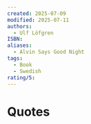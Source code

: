 ```yaml
---
created: 2025-07-09
modified: 2025-07-11
authors:
  - Ulf Löfgren
ISBN: 
aliases:
  - Alvin Says Good Night
tags:
  - Book
  - Swedish
rating/5:
---
```


# Quotes

```

```

```

```

```

```
